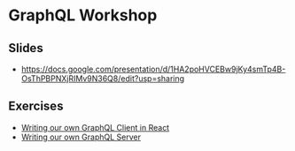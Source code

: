 # GraphQL Workshop

## Slides

- <https://docs.google.com/presentation/d/1HA2poHVCEBw9jKy4smTp4B-OsThPBPNXjRIMv9N36Q8/edit?usp=sharing>

## Exercises

- [Writing our own GraphQL Client in React](./client.md)
- [Writing our own GraphQL Server](./server.md)